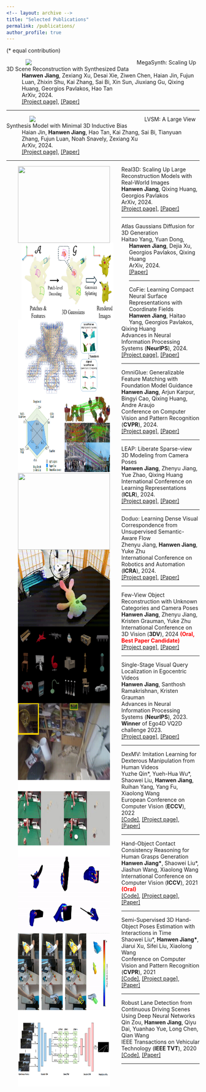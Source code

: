 ```yaml
---
<!-- layout: archive -->
title: "Selected Publications"
permalink: /publications/
author_profile: true
---
```

(* equal contribution)
<dl><dt><img align="left" width="240" hspace="50" src="../images/megasynth.gif" /></dt><dt>MegaSynth: Scaling Up 3D Scene Reconstruction with Synthesized Data</dt><dd><strong>Hanwen Jiang</strong>, Zexiang Xu, Desai Xie, Ziwen Chen, Haian Jin, Fujun Luan, Zhixin Shu, Kai Zhang, Sai Bi, Xin Sun, Jiuxiang Gu, Qixing Huang, Georgios Pavlakos, Hao Tan</dd><dd>ArXiv, 2024.</dd><dd> <span style="color:blue"></span> <a href="https://hwjiang1510.github.io/MegaSynth/">[Project page]</a>, <a href="https://arxiv.org/abs/2412.14166">[Paper]</a> </dd></dl><hr />

<dl><dt><img align="left" width="240" hspace="60" src="../images/LVSM.gif" /></dt><dt>LVSM: A Large View Synthesis Model with Minimal 3D Inductive Bias</dt><dd>Haian Jin, <strong>Hanwen Jiang</strong>, Hao Tan, Kai Zhang, Sai Bi, Tianyuan Zhang, Fujun Luan, Noah Snavely, Zexiang Xu</dd><dd>ArXiv, 2024.</dd><dd> <span style="color:blue"></span> <a href="https://haian-jin.github.io/projects/LVSM/">[Project page]</a>, <a href="https://arxiv.org/abs/2410.17242">[Paper]</a> </dd></dl><hr />

<dl><dt><img align="left" width="240" height="200" hspace="30" src="../images/real3d-edit.gif" /></dt><dt>Real3D: Scaling Up Large Reconstruction Models with Real-World Images</dt><dd><strong>Hanwen Jiang</strong>, Qixing Huang, Georgios Pavlakos</dd><dd>ArXiv, 2024.</dd><dd> <span style="color:blue"></span> <a href="https://hwjiang1510.github.io/Real3D/">[Project page]</a>, <a href="https://arxiv.org/abs/2406.08479">[Paper]</a> </dd></dl><hr />

<dl><dt><img align="left" width="240" height="200" hspace="40" src="../images/Atlas_Gaussians_2024.png" /></dt><dt>Atlas Gaussians Diffusion for 3D Generation</dt><dd>Haitao Yang, Yuan Dong, <strong>Hanwen Jiang</strong>, Dejia Xu, Georgios Pavlakos, Qixing Huang</dd><dd>ArXiv, 2024.</dd><dd> <span style="color:blue"></span> <a href="https://arxiv.org/abs/2408.13055">[Paper]</a> </dd></dl><hr/>

<dl><dt><img align="left" width="240" height="200" hspace="30" src="../images/cofie.png" /></dt><dt>CoFie: Learning Compact Neural Surface Representations with Coordinate Fields</dt><dd><strong>Hanwen Jiang</strong>, Haitao Yang, Georgios Pavlakos, Qixing Huang</dd><dd>Advances in Neural Information Processing Systems (<strong>NeurIPS</strong>), 2024.</dd><dd> <span style="color:blue"></span> <a href="https://hwjiang1510.github.io/CoFie/">[Project page]</a>, <a href="https://arxiv.org/abs/2406.03417">[Paper]</a> </dd></dl><hr />

<dl><dt><img align="left" width="240" height="200" hspace="30" src="../images/omniglue.png" /></dt><dt>OmniGlue: Generalizable Feature Matching with Foundation Model Guidance</dt><dd><strong>Hanwen Jiang</strong>, Arjun Karpur, Bingyi Cao, Qixing Huang, Andre Araujo</dd><dd>Conference on Computer Vision and Pattern Recognition (<strong>CVPR</strong>), 2024.</dd><dd> <span style="color:blue"></span> <a href="https://hwjiang1510.github.io/OmniGlue/">[Project page]</a>, <a href="https://arxiv.org/abs/2405.12979">[Paper]</a> </dd></dl><hr />

<dl><dt><img align="left" width="240" height="200" hspace="30" src="../images/leap.gif" /></dt><dt> LEAP: Liberate Sparse-view 3D Modeling from Camera Poses</dt><dd> <strong>Hanwen Jiang</strong>, Zhenyu Jiang, Yue Zhao, Qixing Huang</dd><dd>International Conference on Learning Representations (<strong>ICLR</strong>), 2024. </dd><dd> <span style="color:blue"></span> <a href="https://hwjiang1510.github.io/LEAP/">[Project page]</a>, <a href="https://arxiv.org/pdf/2310.01410.pdf">[Paper]</a> </dd></dl><hr />

<dl><dt><img align="left" width="240" height="200" hspace="30" src="../images/doduo.gif" /></dt><dt>Doduo: Learning Dense Visual Correspondence from Unsupervised Semantic-Aware Flow</dt><dd>Zhenyu Jiang, <strong>Hanwen Jiang</strong>, Yuke Zhu</dd><dd>International Conference on Robotics and Automation (<strong>ICRA</strong>), 2024.</dd><dd> <span style="color:blue"></span> <a href="https://ut-austin-rpl.github.io/Doduo/">[Project page]</a>, <a href="https://arxiv.org/pdf/2309.15110.pdf">[Paper]</a> </dd></dl><hr />

<dl><dt><img align="left" width="240" height="200" hspace="30" src="../images/forge.gif" /></dt><dt> Few-View Object Reconstruction with Unknown Categories and Camera Poses</dt><dd> <strong>Hanwen Jiang</strong>, Zhenyu Jiang, Kristen Grauman, Yuke Zhu</dd><dd>International Conference on 3D Vision (<strong>3DV</strong>), 2024 <strong style="color: red;">(Oral, Best Paper Candidate)</strong></dd><dd> <span style="color:blue"></span> <a href="https://ut-austin-rpl.github.io/FORGE/">[Project page]</a>, <a href="https://arxiv.org/pdf/2212.04492.pdf">[Paper]</a> </dd></dl><hr />

<dl><dt><img align="left" width="240" height="200" hspace="30" src="../images/vqloc.gif" /></dt><dt> Single-Stage Visual Query Localization in Egocentric Videos</dt><dd> <strong>Hanwen Jiang</strong>, Santhosh Ramakrishnan, Kristen Grauman</dd><dd>Advances in Neural Information Processing Systems (<strong>NeurIPS</strong>), 2023.</dd><dd><strong>Winner</strong> of Ego4D VQ2D challenge 2023. </dd><dd> <span style="color:blue"></span> <a href="https://hwjiang1510.github.io/VQLoC/">[Project page]</a>, <a href="https://arxiv.org/abs/2306.09324">[Paper]</a> </dd></dl><hr />

<dl><dt><img align="left" width="240" height="200" hspace="30" src="../images/dexmv-edit.gif" /></dt><dt> DexMV: Imitation Learning for Dexterous Manipulation from Human Videos</dt><dd> Yuzhe Qin*, Yueh-Hua Wu*, Shaowei Liu, <strong>Hanwen Jiang</strong>, Ruihan Yang, Yang Fu, Xiaolong Wang</dd><dd>European Conference on Computer Vision (<strong>ECCV</strong>), 2022</dd><dd> <span style="color:blue"></span> <a href="https://github.com/yzqin/dexmv-sim">[Code]</a>, <a href="https://yzqin.github.io/dexmv/">[Project page]</a>, <a href="https://arxiv.org/pdf/2108.05877.pdf">[Paper]</a> </dd></dl><hr />

<dl><dt><img align="left" width="240" height="200" hspace="30" src="../images/affordance2021.gif" /></dt><dt> Hand-Object Contact Consistency Reasoning for Human Grasps Generation</dt><dd><strong>Hanwen Jiang*</strong>, Shaowei Liu*, Jiashun Wang, Xiaolong Wang</dd><dd>International Conference on Computer Vision (<strong>ICCV</strong>), 2021 <strong style="color: red;">(Oral)</strong> <span style="color:blue"></span></dd><dd> <a href="https://github.com/hwjiang1510/GraspTTA">[Code]</a>, <a href="https://hwjiang1510.github.io/GraspTTA/">[Project page]</a>, <a href="https://arxiv.org/pdf/2104.03304.pdf">[Paper]</a> </dd></dl><hr />

<dl><dt><img align="left" width="240" height="200" hspace="30" src="../images/ho2021.gif" /></dt><dt> Semi-Supervised 3D Hand-Object Poses Estimation with Interactions in Time</dt><dd>Shaowei Liu*, <strong>Hanwen Jiang*</strong>, Jiarui Xu, Sifei Liu, Xiaolong Wang</dd><dd>Conference on Computer Vision and Pattern Recognition (<strong>CVPR</strong>), 2021 <span style="color:blue"></span></dd> <dd><a href="https://github.com/stevenlsw/Semi-Hand-Object">[Code]</a>, <a href="https://stevenlsw.github.io/Semi-Hand-Object/">[Project page]</a>, <a href="https://arxiv.org/pdf/2106.05266.pdf">[Paper]</a> </dd>  </dl><hr />

<dl><dt><img align="left" width="240" height="200" hspace="30" src="../images/lanedetection.png" /></dt><dt> Robust Lane Detection from Continuous Driving Scenes Using Deep Neural Networks</dt><dd>Qin Zou, <strong>Hanwen Jiang</strong>, Qiyu Dai, Yuanhao Yue, Long Chen, Qian Wang</dd><dd>IEEE Transactions on Vehicular Technology (<strong>IEEE TVT</strong>), 2020 <span style="color:blue"></span></dd><dd> <a href="https://github.com/qinnzou/Robust-Lane-Detection">[Code]</a>, <a href="https://arxiv.org/pdf/1903.02193.pdf">[Paper]</a></dd></dl><hr />

